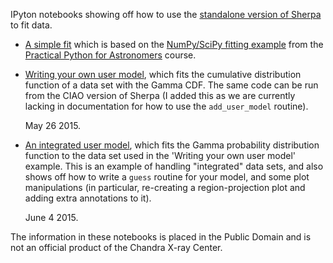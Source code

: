 
IPyton notebooks showing off how to
use the [standalone version of Sherpa](http://cxc.cfa.harvard.edu/contrib/sherpa47b/) to fit data.

 - [A simple fit](http://nbviewer.ipython.org/github/DougBurke/sherpa-standalone-notebooks/blob/master/simple%20sherpa%20fit.ipynb) which is based on
   the [NumPy/SciPy fitting example](http://python4astronomers.github.io/core/numpy_scipy.html)
   from the 
   [Practical Python for Astronomers](http://python4astronomers.github.io/index.html)
   course.

 - [Writing your own user model](http://nbviewer.ipython.org/github/DougBurke/sherpa-standalone-notebooks/blob/master/user%20model.ipynb),
   which fits the cumulative distribution function of a data set
   with the Gamma CDF. The same code can be run from the CIAO version
   of Sherpa (I added this as we are currently lacking in documentation
   for how to use the `add_user_model` routine).

   May 26 2015.

 - [An integrated user model](http://nbviewer.ipython.org/github/DougBurke/sherpa-standalone-notebooks/blob/master/an%20integrated%20user%20model.ipynb),
   which fits the Gamma probability distribution function to the data
   set used in the 'Writing your own user model' example. This is
   an example of handling "integrated" data sets, and also shows off
   how to write a `guess` routine for your model, and some plot
   manipulations (in particular, re-creating a region-projection plot
   and adding extra annotations to it).

   June 4 2015.
   
The information in these notebooks is placed in the Public Domain and
is not an official product of the Chandra X-ray Center.

